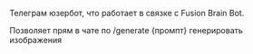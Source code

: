 Телеграм юзербот, что работает в связке с Fusion Brain Bot.

Позволяет прям в чате по /generate {промпт} генерировать изображения